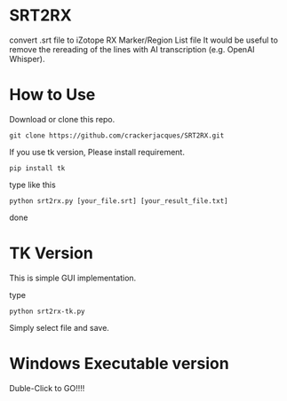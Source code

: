 # SRT2RX
convert .srt file to iZotope RX Marker/Region List file
It would be useful to remove the rereading of the lines with AI transcription (e.g. OpenAI Whisper).

# How to Use


Download or clone this repo.

```
git clone https://github.com/crackerjacques/SRT2RX.git
```

If you use tk version, Please install requirement.

```
pip install tk
```

type like this

```
python srt2rx.py [your_file.srt] [your_result_file.txt]
```

done

# TK Version

This is simple GUI implementation.

type
```
python srt2rx-tk.py
```

Simply select file and save.

# Windows Executable version

Duble-Click to GO!!!!

